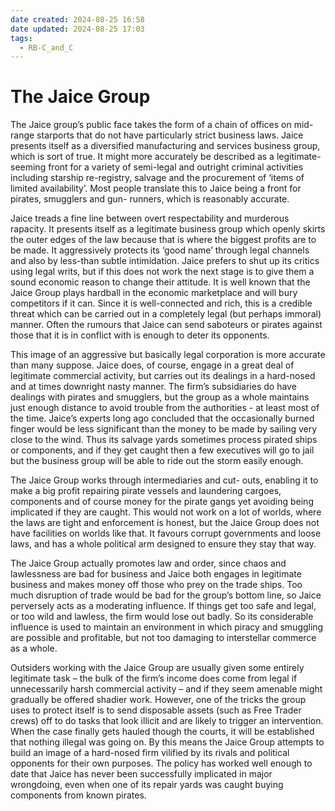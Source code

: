 ```yaml
---
date created: 2024-08-25 16:58
date updated: 2024-08-25 17:03
tags:
  - RB-C_and_C
---
```


# The Jaice Group

The Jaice group’s public face takes the form of a chain of offices on mid-range starports that do not have particularly strict business laws. Jaice presents itself as a diversified manufacturing and services business group, which is sort of true. It might more accurately be described as a legitimate-seeming front for a variety of semi-legal and outright criminal activities including starship re-registry, salvage and the procurement of
‘items of limited availability’. Most people translate this to Jaice being a front for pirates, smugglers and gun- runners, which is reasonably accurate.

Jaice treads a fine line between overt respectability and murderous rapacity. It presents itself as a legitimate business group which openly skirts the outer edges of the law because that is where the biggest profits are to be made. It aggressively protects its ‘good name’ through legal channels and also by less-than subtle intimidation. Jaice prefers to shut up its critics using legal writs, but if this does not work the next stage is to give them a sound economic reason to change their attitude. It is well known that the Jaice Group plays hardball in the economic marketplace and will bury competitors if it can. Since it is well-connected and rich, this is a credible threat which can be carried out in a completely legal (but perhaps immoral) manner. Often the rumours that Jaice can send saboteurs or pirates against those that it is in conflict with is enough to deter its opponents.

This image of an aggressive but basically legal corporation is more accurate than many suppose. Jaice does, of course, engage in a great deal of legitimate commercial activity, but carries out its dealings in a hard-nosed and at times downright nasty manner. The firm’s subsidiaries do have dealings with pirates and smugglers, but the group as a whole maintains just enough distance to avoid trouble from the authorities - at least most of the time. Jaice’s experts long ago concluded that the occasionally burned finger would be less significant than the money to be made by sailing very close to the wind. Thus its salvage yards sometimes process pirated ships or components, and if they get caught then a few executives will go to jail but the business group will be able to ride out the storm easily enough.

The Jaice Group works through intermediaries and cut- outs, enabling it to make a big profit repairing pirate vessels and laundering cargoes, components and of course money for the pirate gangs yet avoiding being implicated if they are caught. This would not work on a lot of worlds, where the laws are tight and enforcement is honest, but the Jaice Group does not have facilities on worlds like that. It favours corrupt governments and loose laws, and has a whole political arm designed to ensure they stay that way.

The Jaice Group actually promotes law and order, since chaos and lawlessness are bad for business and Jaice both engages in legitimate business and makes money off those who prey on the trade ships. Too much disruption of trade would be bad for the group’s bottom line, so Jaice perversely acts as a moderating influence. If things get too safe and legal, or too wild and lawless, the firm would lose out badly. So its considerable influence is used to maintain an environment in which piracy and smuggling are possible and profitable, but not too damaging to interstellar commerce as a whole.

Outsiders working with the Jaice Group are usually given some entirely legitimate task – the bulk of the firm’s income does come from legal if unnecessarily harsh commercial activity – and if they seem amenable might gradually be offered shadier work. However, one of the tricks the group uses to protect itself is to send disposable assets (such as Free Trader crews) off to do tasks that look illicit and are likely to trigger an intervention. When the case finally gets hauled though the courts, it will be established that nothing illegal was going on. By this means the Jaice Group attempts to build an image of a hard-nosed firm vilified by its rivals and political opponents for their own purposes. The policy has worked well enough to date that Jaice has never been successfully implicated in major wrongdoing, even when one of its repair yards was caught buying components from known pirates.
